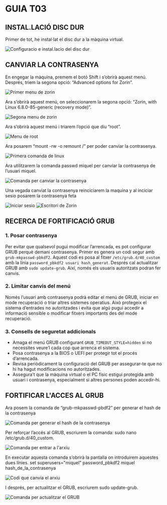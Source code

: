 # GUIA T03

## INSTAL.LACIÓ DISC DUR
Primer de tot, he instal·lat el disc dur a la màquina virtual.

![Configuracio e instal.lacio del disc dur](img/image1.png)


## CANVIAR LA CONTRASENYA
En engegar la màquina, premem el botó Shift i s’obrirà aquest menú. Després, triem la segona opció: “Advanced options for Zorin”.

![Primer menu de zorin](img/image2.png)

Ara s’obrirà aquest menú, on seleccionarem la segona opció: “Zorin, with Linux 6.8.0-85-generic (recovery mode)”.

![Segona menu de zorin](img/image3.png)

Ara s’obrirà aquest menú i triarem l’opció que diu “root”.

![Menu de root](img/image4.png)

Ara posarem “mount -rw -o remount /” per poder canviar la contrasenya.

![Primera comanda de linux](img/image5.png)

Ara utilitzarem la comanda passwd miquel per canviar la contrasenya de l’usuari miquel.

![Comanda per canviar la contrasenya](img/image6.png)

Una vegada canviat la contrasenya reinciciarem la maquina y al inciciar sesio posarem la contrasenya feta

![Iniciar sesio](img/image7.png) ![Escritori de Zorin](img/image8.png)
## RECERCA DE FORTIFICACIÓ GRUB
### 1. Posar contrasenya
Per evitar que qualsevol pugui modificar l’arrencada, es pot configurar GRUB perquè demani contrasenya. Primer es genera un codi segur amb `grub-mkpasswd-pbkdf2`. Aquest codi es posa al fitxer `/etc/grub.d/40_custom` amb la línia `password_pbkdf2 usuari hash_generat`. Després cal actualitzar GRUB amb `sudo update-grub`. Així, només els usuaris autoritzats podran fer canvis.

### 2. Limitar canvis del menú
Només l’usuari amb contrasenya podrà editar el menú de GRUB, iniciar en mode recuperació o triar altres sistemes operatius. Això protegeix el sistema d’entrades no autoritzades i evita que algú pugui accedir a informació sensible o modificar fitxers importants des del mode recuperació.

### 3. Consells de seguretat addicionals
- Amaga el menú GRUB configurant `GRUB_TIMEOUT_STYLE=hidden` si no necessites veure’l cada cop que arrenca el sistema.  
- Posa contrasenya a la BIOS o UEFI per protegir tot el procés d’arrencada.  
- Revisa periòdicament la configuració del GRUB per assegurar-te que no hi ha hagut modificacions no autoritzades.  
- Assegura’t que la màquina virtual o el PC físic estigui protegida amb usuari i contrasenya, especialment si altres persones poden accedir-hi.


## FORTIFICAR L'ACCES AL GRUB

Ara posem la comanda de “grub-mkpasswd-pbdf2” per generar el hash de la contrasenya

![Comanda per generar el hash de la contrasenya](img/image10.png)

Per reforçar l’accés al GRUB, escriurem la comanda: sudo nano /etc/grub.d/40_custom.

![Comanda per entrar a l'arxiu](img/image9.png)


En executar aquesta comanda s’obrirà la pantalla on introduirem aquestes dues línies. 
set superusers="miquel"
password_pbkdf2 miquel hash_de_la_contrasenya

![Codi que canvia el arxiu](img/image11.png)

I després, per actualitzar el GRUB, escriurem sudo update-grub.

![Comanda per actualitzar el GRUB](img/image12.png)

